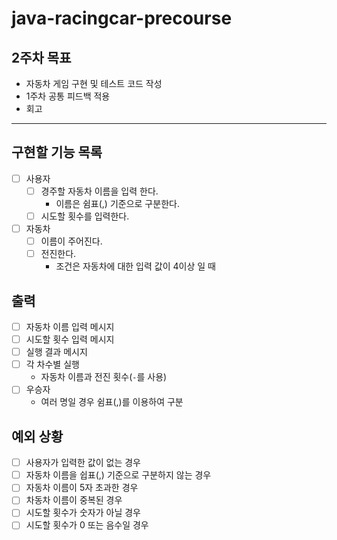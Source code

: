 # java-racingcar-precourse

## 2주차 목표

- 자동차 게임 구현 및 테스트 코드 작성
- 1주차 공통 피드백 적용
- 회고

---

## 구현할 기능 목록

- [ ] 사용자
    - [ ] 경주할 자동차 이름을 입력 한다.
        - 이름은 쉼표(,) 기준으로 구분한다.
    - [ ] 시도할 횟수를 입력한다.
- [ ] 자동차
    - [ ] 이름이 주어진다.
    - [ ] 전진한다.
        - 조건은 자동차에 대한 입력 값이 4이상 일 때

## 출력

- [ ] 자동차 이름 입력 메시지
- [ ] 시도할 횟수 입력 메시지
- [ ] 실행 결과 메시지
- [ ] 각 차수별 실행
    - 자동차 이름과 전진 횟수(`-`를 사용)
- [ ] 우승자
    - 여러 명일 경우 쉼표(,)를 이용하여 구분

## 예외 상황

- [ ] 사용자가 입력한 값이 없는 경우
- [ ] 자동차 이름을 쉽표(,) 기준으로 구분하지 않는 경우
- [ ] 자동차 이름이 5자 초과한 경우
- [ ] 차동차 이름이 중복된 경우
- [ ] 시도할 횟수가 숫자가 아닐 경우
- [ ] 시도할 횟수가 0 또는 음수일 경우
